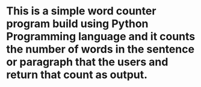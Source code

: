 # This is a simple word counter program build using Python Programming language and it counts the number of words in the sentence or paragraph that the users and return that count as output.

